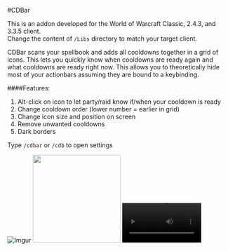 #CDBar

This is an addon developed for the World of Warcraft Classic, 2.4.3, and 3.3.5 client.  
Change the content of `/Libs` directory to match your target client.

CDBar scans your spellbook and adds all cooldowns together in a grid of icons. This lets you quickly know when cooldowns are ready again and what cooldowns are ready right now.
This allows you to theoretically hide most of your actionbars assuming they are bound to a keybinding.

####Features:
1. Alt-click on icon to let party/raid know if/when your cooldown is ready
2. Change cooldown order (lower number = earlier in grid)
3. Change icon size and position on screen
4. Remove unwanted cooldowns
5. Dark borders


Type `/cdbar` or `/cdb` to open settings

![Imgur](https://github.com/gitHabbe/CDBar/blob/assets/assets/CDBar_HideAll_Sorted.gif)
<img src="https://s13.gifyu.com/images/Sjqit.gif" width="200px">
<video src='https://i.imgur.com/ilPr6Xe.mp4' width=180/>
<video src="https://i.imgur.com/ilPr6Xe.mp4" controls="controls" style="max-width: 730px;"> </video>
![Example](https://media.forgecdn.net/attachments/765/508/ezgif.gif)
![Example](https://media.giphy.com/media/vFKqnCdLPNOKc/giphy.gif)
Special thank you to [DnB_Junkee](https://github.com/XiconQoo "XiconQoo")